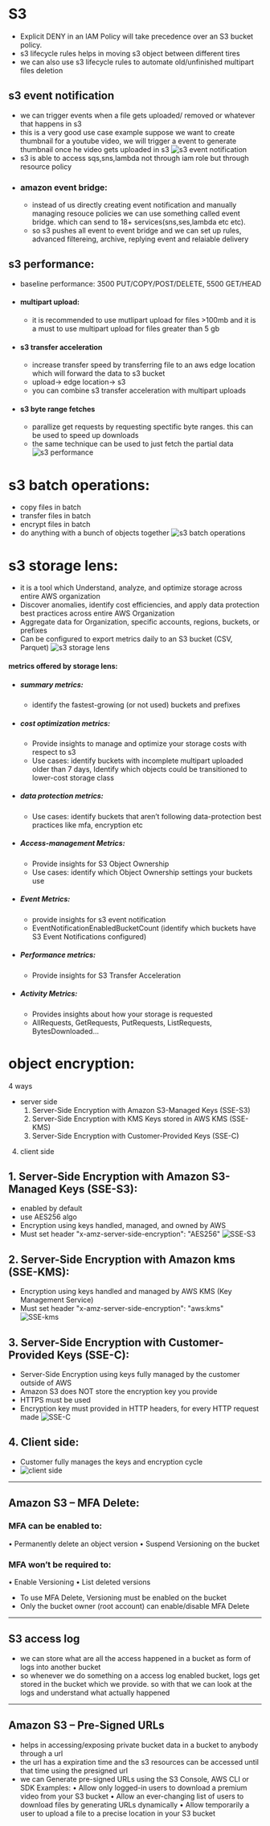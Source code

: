# S3
- Explicit DENY in an IAM Policy will take precedence over an S3 bucket policy.
- s3 lifecycle rules helps in moving s3 object between different tires
- we can also use s3 lifecycle rules to automate old/unfinished multipart files deletion 

## s3 event notification 
- we can trigger events when a file gets uploaded/ removed or whatever that happens in s3
- this is a very good use case example suppose we want to create thumbnail for a youtube
video, we will trigger a event to generate thumbnail once he video gets uploaded in s3
![s3 event notification](img/16.png)
- s3 is able to access sqs,sns,lambda not through iam role but through resource policy 
- ### amazon event bridge:
  -  instead of us directly creating event notification and manually managing resouce policies we can use something called event
  bridge. which can send to 18+ services(sns,ses,lambda etc etc).
  - so s3 pushes all event to event bridge and we can set up rules, advanced filtereing, archive,
  replying event and relaiable delivery

## s3 performance:
- baseline performance: 3500 PUT/COPY/POST/DELETE, 5500 GET/HEAD
- #### multipart upload:
  - it is recommended to use mutlipart upload for files >100mb and it is a must to use multipart upload for files greater than 5 gb
- #### s3 transfer acceleration
  - increase transfer speed by transferring file to an aws edge location which will forward the data to s3 bucket
  - upload-> edge location-> s3
  - you can combine s3 transfer acceleration with multipart uploads
- #### s3 byte range fetches
  - parallize get requests by requesting spectific byte ranges. this can be used to speed up downloads
  - the same technique can be used to just fetch the partial data
![s3 performance](img/17.png)

# s3 batch operations:
- copy files in batch
- transfer files in batch
- encrypt files in batch
- do anything with a bunch of objects together
![s3 batch operations](img/18.png)

# s3 storage lens:
- it is a tool which Understand, analyze, and optimize storage across entire AWS organization
- Discover anomalies, identify cost efficiencies, and apply data protection best
practices across entire AWS Organization
- Aggregate data for Organization, specific accounts, regions, buckets, or prefixes
- Can be configured to export metrics daily to an S3 bucket (CSV, Parquet)
![s3 storage lens](img/19.png)
#### metrics offered by storage lens:
- ##### summary metrics:
  - identify the fastest-growing (or not used) buckets and prefixes
- ##### cost optimization metrics:
  - Provide insights to manage and optimize your storage costs with respect to s3
  - Use cases: identify buckets with incomplete multipart uploaded older than 7
days, Identify which objects could be transitioned to lower-cost storage class
- ##### data protection metrics:
  - Use cases: identify buckets that aren’t following data-protection best practices like mfa, encryption etc
- ##### Access-management Metrics:
  - Provide insights for S3 Object Ownership
  - Use cases: identify which Object Ownership settings your buckets use
- ##### Event Metrics:
  - provide insights for s3 event notification 
  - EventNotificationEnabledBucketCount (identify which buckets have S3 Event Notifications configured)
- ##### Performance metrics:
  - Provide insights for S3 Transfer Acceleration
- ##### Activity Metrics:
  - Provides insights about how your storage is requested
  - AllRequests, GetRequests, PutRequests, ListRequests, BytesDownloaded...

# object encryption:
4 ways
- server side
  1. Server-Side Encryption with Amazon S3-Managed Keys (SSE-S3)
  2. Server-Side Encryption with KMS Keys stored in AWS KMS (SSE-KMS)
  3. Server-Side Encryption with Customer-Provided Keys (SSE-C)
4. client side

## 1. Server-Side Encryption with Amazon S3-Managed Keys (SSE-S3):
- enabled by default
- use AES256 algo
- Encryption using keys handled, managed, and owned by AWS
- Must set header "x-amz-server-side-encryption": "AES256" 
![SSE-S3](img/20.png)
## 2. Server-Side Encryption with Amazon kms (SSE-KMS):
- Encryption using keys handled and managed by AWS KMS (Key Management Service)
- Must set header "x-amz-server-side-encryption": "aws:kms"
![SSE-kms](img/21.png)
## 3. Server-Side Encryption with Customer-Provided Keys (SSE-C):
- Server-Side Encryption using keys fully managed by the customer outside of AWS
- Amazon S3 does NOT store the encryption key you provide
- HTTPS must be used
- Encryption key must provided in HTTP headers, for every HTTP request made
![SSE-C](img/22.png)
## 4. Client side:
- Customer fully manages the keys and encryption cycle
- ![client side](img/23.png)
---
## Amazon S3 – MFA Delete:
### MFA can be enabled to:
• Permanently delete an object version
• Suspend Versioning on the bucket
### MFA won’t be required to:
• Enable Versioning
• List deleted versions
- To use MFA Delete, Versioning must be enabled on the bucket
- Only the bucket owner (root account) can enable/disable MFA Delete
---
## S3 access log
- we can store what are all the access happened in a bucket as form of logs into another bucket
- so whenever we do something on a access log enabled bucket, logs get stored in the bucket which we provide. so with that we can look at the logs and understand what actually happened
---
## Amazon S3 – Pre-Signed URLs
- helps in accessing/exposing private bucket data in a bucket to anybody through a url
- the url has a expiration time and the s3 resources can be accessed until that time using the presigned url
- we can Generate pre-signed URLs using the S3 Console, AWS CLI or SDK
Examples:
• Allow only logged-in users to download a premium video from your S3 bucket
• Allow an ever-changing list of users to download files by generating URLs dynamically
• Allow temporarily a user to upload a file to a precise location in your S3
bucket
